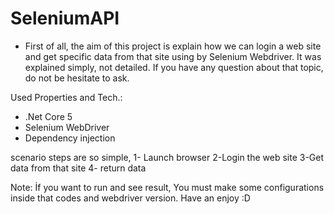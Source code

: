 # SeleniumAPI

* First of all, the aim of this project is explain how we can login a web site and get specific data from that site using by Selenium Webdriver. It was explained simply, not detailed. If you have any question about that topic, do not be hesitate to ask.


Used Properties and Tech.:

*  .Net Core 5
*  Selenium WebDriver
*  Dependency injection

scenario steps are so simple, 
1- Launch browser 
2-Login the web site 
3-Get data from that site 
4- return data

Note: İf you want to run and see result, You must make some configurations inside that codes and webdriver version.
Have an enjoy :D
